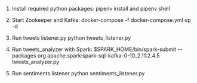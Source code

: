 
1. Install required python packages:
pipenv install and pipenv shell

2. Start Zookeeper and Kafka:
docker-compose -f docker-compose.yml up -d

3. Run tweets listener.py 
python tweets_listener.py

4. Run tweets_analyzer with Spark:
$SPARK_HOME/bin/spark-submit --packages org.apache.spark:spark-sql-kafka-0-10_2.11:2.4.5 tweets_analyzer.py

5. Run sentiments listener
python sentiments_listener.py
